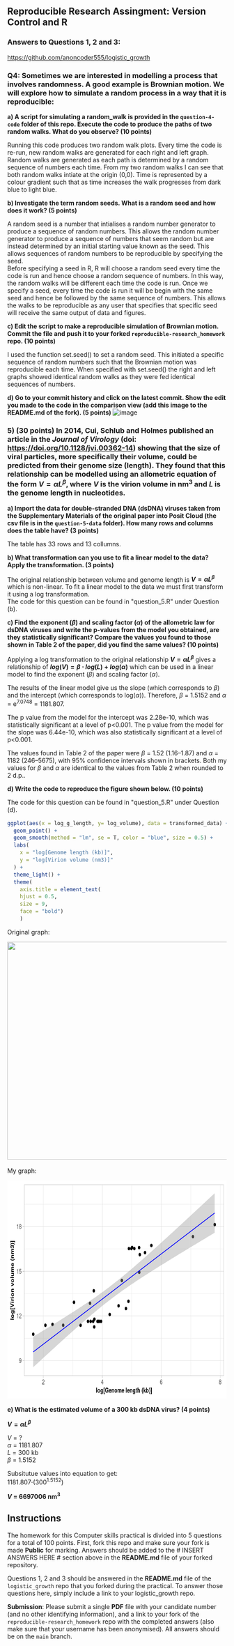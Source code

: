 ## Reproducible Research Assingment: Version Control and R

### Answers to Questions 1, 2 and 3: 
https://github.com/anoncoder555/logistic_growth

### Q4: Sometimes we are interested in modelling a process that involves randomness. A good example is Brownian motion. We will explore how to simulate a random process in a way that it is reproducible: ###

**a) A script for simulating a random_walk is provided in the `question-4-code` folder of this repo. Execute the code to produce the paths of two random walks. What do you observe? (10 points)**

Running this code produces two random walk plots. Every time the code is re-run, new random walks are generated for each right and left graph. Random walks are generated as each path is determined by a random sequence of numbers each time.
From my two random walks I can see that both random walks intiate at the origin (0,0). Time is represented by a colour gradient such that as time increases the walk progresses from dark blue to light blue. 

**b) Investigate the term **random seeds**. What is a random seed and how does it work? (5 points)**

A random seed is a number that intialises a random number generator to produce a sequence of random numbers. This allows the random number generator to produce a sequence of numbers that seem random but are instead determined by an initial starting value known as the seed. This allows sequences of random numbers to be reproducible by specifying the seed.   
Before specifying a seed in R, R will choose a random seed every time the code is run and hence choose a random sequence of numbers. In this way, the random walks will be different each time the code is run. Once we specify a seed, every time the code is run it will be begin with the same seed and hence be followed by the same sequence of numbers. This allows the walks to be reproducible as any user that specifies that specific seed will receive the same output of data and figures. 

**c) Edit the script to make a reproducible simulation of Brownian motion. Commit the file and push it to your forked `reproducible-research_homework` repo. (10 points)**

I used the function set.seed() to set a random seed. This initiated a specific sequence of random numbers such that the Brownian motion was reproducible each time. When specified with set.seed() the right and left graphs showed identical random walks as they were fed identical sequences of numbers. 

**d) Go to your commit history and click on the latest commit. Show the edit you made to the code in the comparison view (add this image to the **README.md** of the fork). (5 points)**
![image](https://github.com/user-attachments/assets/bd61b20b-7de4-4016-9904-e62ae177465d)


### 5) (**30 points**) In 2014, Cui, Schlub and Holmes published an article in the *Journal of Virology* (doi: https://doi.org/10.1128/jvi.00362-14) showing that the size of viral particles, more specifically their volume, could be predicted from their genome size (length). They found that this relationship can be modelled using an allometric equation of the form **$`V = \alpha L^{\beta}`$**, where $`V`$ is the virion volume in nm<sup>3</sup> and $`L`$ is the genome length in nucleotides. ###

**a) Import the data for double-stranded DNA (dsDNA) viruses taken from the Supplementary Materials of the original paper into Posit Cloud (the csv file is in the `question-5-data` folder). How many rows and columns does the table have? (3 points)**

The table has 33 rows and 13 collumns.

**b) What transformation can you use to fit a linear model to the data? Apply the transformation. (3 points)**

The original relationship between volume and genome length is **$`V = \alpha L^{\beta}`$** which is non-linear. To fit a linear model to the data we must first transform it using a log transformation. \
The code for this question can be found in "question_5.R" under Question (b).

**c) Find the exponent ($\beta$) and scaling factor ($\alpha$) of the allometric law for dsDNA viruses and write the p-values from the model you obtained, are they statistically significant? Compare the values you found to those shown in **Table 2** of the paper, did you find the same values? (10 points)**

Applying a log transformation to the original relationship **$`V = \alpha L^{\beta}`$** gives a relationship of **$`log(V) = \beta⋅log(L) + log(\alpha)`$** which can be used in a linear model to find the exponent ($\beta$) and scaling factor ($\alpha$).

The results of the linear model give us the slope (which corresponds to $\beta$) and the intercept (which corresponds to log($\alpha$)).
Therefore, $\beta$ = 1.5152 and $\alpha$ = e<sup>7.0748</sup> = 1181.807.

The p value from the model for the intercept was 2.28e-10, which was statistically significant at a level of p<0.001. The p value from the model for the slope was 6.44e-10, which was also statistically significant at a level of p<0.001.

The values found in Table 2 of the paper were $\beta$ = 1.52 (1.16–1.87) and $\alpha$ = 1182 (246–5675), with 95% confidence intervals shown in brackets. Both my values for $\beta$ and $\alpha$ are identical to the values from Table 2 when rounded to 2 d.p..


**d) Write the code to reproduce the figure shown below. (10 points)** 

The code for this question can be found in "question_5.R" under Question (d).

```r
ggplot(aes(x = log_g_length, y= log_volume), data = transformed_data) +
  geom_point() +
  geom_smooth(method = "lm", se = T, color = "blue", size = 0.5) +
  labs(
    x = "log[Genome length (kb)]",
    y = "log[Virion volume (nm3)]"
  ) +
  theme_light() +
  theme(
    axis.title = element_text(
    hjust = 0.5,        
    size = 9,
    face = "bold")
    )
```

Original graph:
  <p align="center">
     <img src="https://github.com/josegabrielnb/reproducible-research_homework/blob/main/question-5-data/allometric_scaling.png" width="600" height="500">
  </p>

My graph:
  <p align="center">
     <img src="question_5_(d).png" width="600" height="500">
  </p>

**e) What is the estimated volume of a 300 kb dsDNA virus? (4 points)**

**$`V = \alpha L^{\beta}`$** 

$V$ = ? \
$\alpha$ = 1181.807 \
$L$ = 300 kb \
$\beta$ = 1.5152 

Subsitutue values into equation to get: \
1181.807⋅(300<sup>1.5152</sup>)

**$V$ = 6697006 nm<sup>3</sup>**

## Instructions

The homework for this Computer skills practical is divided into 5 questions for a total of 100 points. First, fork this repo and make sure your fork is made **Public** for marking. Answers should be added to the # INSERT ANSWERS HERE # section above in the **README.md** file of your forked repository.

Questions 1, 2 and 3 should be answered in the **README.md** file of the `logistic_growth` repo that you forked during the practical. To answer those questions here, simply include a link to your logistic_growth repo.

**Submission**: Please submit a single **PDF** file with your candidate number (and no other identifying information), and a link to your fork of the `reproducible-research_homework` repo with the completed answers (also make sure that your username has been anonymised). All answers should be on the `main` branch.

